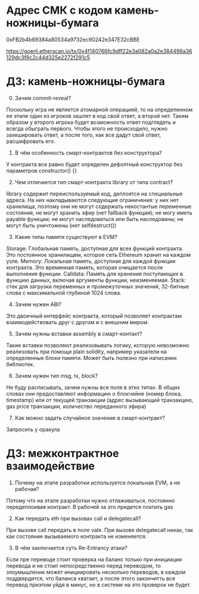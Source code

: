 # Адрес СМК c кодом камень-ножницы-бумага

0xFB2b4b69384a80534a9732ec90242e347E32cBBE

https://goerli.etherscan.io/tx/0x4f140766fc9dff22e3a082a0a2e384498a36129dc3f9c2c44d325e2272f291c5

# ДЗ: камень-ножницы-бумага

0. Зачем commit-reveal?

Поскольку игра не является атомарной операцией, то на определенном ее этапе один из игроков зашлет в код свой ответ, а второй нет. Таким образом у второго игрока будет возможность ответ подглядеть и всегда обыграть первого. Чтобы этого не происходило, нужно захешировать ответ, а после того, как все дадут свой ответ, расшифровать его.

1. В чём особенность смарт-контрактов без конструктора? 

У контракта все равно будет определен дефолтный конструктор без параметров constructor() {}

2. Чем отличается тип смарт-контракта library от типа contract?
 
library содержит переиспользуемый код, деплоятся на специальные адреса. На них накладываются следующие ограничения: у них нет хранилища, поэтому они не могут содержать некостантые переменные состояния; не могут хранить эфир (нет fallback функции); не могу иметь payable функции; не могут наследоваться или быть наследованы; не могут быть уничтожены (нет selfdestruct())

3. Какие типы памяти существуют в EVM?

Storage: Глобальная память, доступная для всех функций контракта. Это постоянное хранилищем, которое сеть Ethereum хранит на каждом узле.
Memory: Локальная память, доступная для каждой функции контракта. Это временная память, которая очищается после выполнения функции.
Calldata: Память для хранения поступающих в функцию данных, включая аргументы функции, неизменяемая.
Stack: стек для загрузки переменных и промежуточных значений, 32-битные слова с максимальной глубиной 1024 слова.

4. Зачем нужен ABI?

Это двоичный интерфейс контракта, который позволяет контрактам взаимодействовать друг с другом и с внешним миром.

5. Зачем нужны вставки assembly в смарт-контакт?

Такие вставки позволяют реализовывать логику, которую невозможно реализовать при помощи plain solidity, например указатели на определенные блоки памяти. Может быть полезно при написании библиотек.

6. Зачем нужен тип msg, tx, block?

Не буду расписывать, зачем нужны все поля в этих типах. В общих словах они предоставляют информацию о блокчейне (номер блока, timestamp) или от текущей транзакции (адрес вызывающий транзакцию, gas price транзакции, количество переданного эфира)

7. Как можно задать случайное значение в смарт-контракт?

Запросить у оракула 

# ДЗ: межконтрактное взаимодействие

1. Почему на этапе разработки используется локальная EVM, а не рабочая?

Потому что на этапе разработки нужно отлаживаться, постоянно передеплоивая контракт. В рабочей за это придется платить gas

2. Как передать eth при вызовах call и delegatecall?

При вызове call передать в поле vale. При вызове delegatecall никак, так как состояние вызываемого контракта не изменяется.

3. В чём заключается суть Re-Entrancy атаки?

Если пре переводе стоит проверка на баланс только при инициации перевода и не стоит непосредственно перед переводом, то злоумышленик может инициировать несколько переводов, в каждом поддвердится, что баланса хватает, а после этого закончитть все перевод приэтом уйдя в минус, но в системе на это проверок не будет.